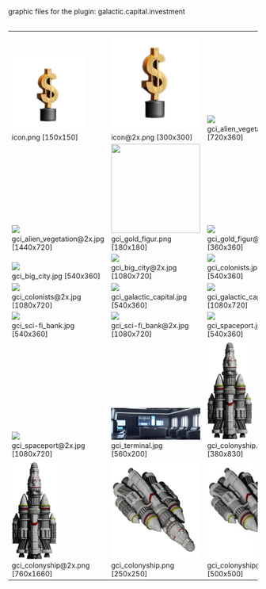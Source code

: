 graphic files for the plugin: galactic.capital.investment<br>
<br>
<table>
	<tr valign="bottom">
		<td><a href="https://github.com/zuckung/endless-sky-plugins/blob/main/myplugins/galactic.capital.investment/icon.png"><img src="https://raw.githubusercontent.com/zuckung/endless-sky-plugins/refs/heads/main/myplugins/galactic.capital.investment/icon.png" width="150" height="150"></a><br>
		icon.png [150x150]</td>
		<td><a href="https://github.com/zuckung/endless-sky-plugins/blob/main/myplugins/galactic.capital.investment/icon@2x.png"><img src="https://raw.githubusercontent.com/zuckung/endless-sky-plugins/refs/heads/main/myplugins/galactic.capital.investment/icon@2x.png" height="200"></a><br>
		icon@2x.png [300x300]</td>
		<td><a href="https://github.com/zuckung/endless-sky-plugins/blob/main/myplugins/galactic.capital.investment/images/land/gci_alien_vegetation.jpg"><img src="https://raw.githubusercontent.com/zuckung/endless-sky-plugins/refs/heads/main/myplugins/galactic.capital.investment/images/land/gci_alien_vegetation.jpg" width="200"></a><br>
		gci_alien_vegetation.jpg [720x360]</td>
	</tr>
	<tr valign="bottom">
		<td><a href="https://github.com/zuckung/endless-sky-plugins/blob/main/myplugins/galactic.capital.investment/images/land/gci_alien_vegetation@2x.jpg"><img src="https://raw.githubusercontent.com/zuckung/endless-sky-plugins/refs/heads/main/myplugins/galactic.capital.investment/images/land/gci_alien_vegetation@2x.jpg" width="200"></a><br>
		gci_alien_vegetation@2x.jpg [1440x720]</td>
		<td><a href="https://github.com/zuckung/endless-sky-plugins/blob/main/myplugins/galactic.capital.investment/images/outfit/gci_gold_figur.png"><img src="https://raw.githubusercontent.com/zuckung/endless-sky-plugins/refs/heads/main/myplugins/galactic.capital.investment/images/outfit/gci_gold_figur.png" width="180" height="180"></a><br>
		gci_gold_figur.png [180x180]</td>
		<td><a href="https://github.com/zuckung/endless-sky-plugins/blob/main/myplugins/galactic.capital.investment/images/outfit/gci_gold_figur@2x.png"><img src="https://raw.githubusercontent.com/zuckung/endless-sky-plugins/refs/heads/main/myplugins/galactic.capital.investment/images/outfit/gci_gold_figur@2x.png" height="200"></a><br>
		gci_gold_figur@2x.png [360x360]</td>
	</tr>
	<tr valign="bottom">
		<td><a href="https://github.com/zuckung/endless-sky-plugins/blob/main/myplugins/galactic.capital.investment/images/scene/gci_big_city.jpg"><img src="https://raw.githubusercontent.com/zuckung/endless-sky-plugins/refs/heads/main/myplugins/galactic.capital.investment/images/scene/gci_big_city.jpg" width="200"></a><br>
		gci_big_city.jpg [540x360]</td>
		<td><a href="https://github.com/zuckung/endless-sky-plugins/blob/main/myplugins/galactic.capital.investment/images/scene/gci_big_city@2x.jpg"><img src="https://raw.githubusercontent.com/zuckung/endless-sky-plugins/refs/heads/main/myplugins/galactic.capital.investment/images/scene/gci_big_city@2x.jpg" width="200"></a><br>
		gci_big_city@2x.jpg [1080x720]</td>
		<td><a href="https://github.com/zuckung/endless-sky-plugins/blob/main/myplugins/galactic.capital.investment/images/scene/gci_colonists.jpg"><img src="https://raw.githubusercontent.com/zuckung/endless-sky-plugins/refs/heads/main/myplugins/galactic.capital.investment/images/scene/gci_colonists.jpg" width="200"></a><br>
		gci_colonists.jpg [540x360]</td>
	</tr>
	<tr valign="bottom">
		<td><a href="https://github.com/zuckung/endless-sky-plugins/blob/main/myplugins/galactic.capital.investment/images/scene/gci_colonists@2x.jpg"><img src="https://raw.githubusercontent.com/zuckung/endless-sky-plugins/refs/heads/main/myplugins/galactic.capital.investment/images/scene/gci_colonists@2x.jpg" width="200"></a><br>
		gci_colonists@2x.jpg [1080x720]</td>
		<td><a href="https://github.com/zuckung/endless-sky-plugins/blob/main/myplugins/galactic.capital.investment/images/scene/gci_galactic_capital.jpg"><img src="https://raw.githubusercontent.com/zuckung/endless-sky-plugins/refs/heads/main/myplugins/galactic.capital.investment/images/scene/gci_galactic_capital.jpg" width="200"></a><br>
		gci_galactic_capital.jpg [540x360]</td>
		<td><a href="https://github.com/zuckung/endless-sky-plugins/blob/main/myplugins/galactic.capital.investment/images/scene/gci_galactic_capital@2x.jpg"><img src="https://raw.githubusercontent.com/zuckung/endless-sky-plugins/refs/heads/main/myplugins/galactic.capital.investment/images/scene/gci_galactic_capital@2x.jpg" width="200"></a><br>
		gci_galactic_capital@2x.jpg [1080x720]</td>
	</tr>
	<tr valign="bottom">
		<td><a href="https://github.com/zuckung/endless-sky-plugins/blob/main/myplugins/galactic.capital.investment/images/scene/gci_sci-fi_bank.jpg"><img src="https://raw.githubusercontent.com/zuckung/endless-sky-plugins/refs/heads/main/myplugins/galactic.capital.investment/images/scene/gci_sci-fi_bank.jpg" width="200"></a><br>
		gci_sci-fi_bank.jpg [540x360]</td>
		<td><a href="https://github.com/zuckung/endless-sky-plugins/blob/main/myplugins/galactic.capital.investment/images/scene/gci_sci-fi_bank@2x.jpg"><img src="https://raw.githubusercontent.com/zuckung/endless-sky-plugins/refs/heads/main/myplugins/galactic.capital.investment/images/scene/gci_sci-fi_bank@2x.jpg" width="200"></a><br>
		gci_sci-fi_bank@2x.jpg [1080x720]</td>
		<td><a href="https://github.com/zuckung/endless-sky-plugins/blob/main/myplugins/galactic.capital.investment/images/scene/gci_spaceport.jpg"><img src="https://raw.githubusercontent.com/zuckung/endless-sky-plugins/refs/heads/main/myplugins/galactic.capital.investment/images/scene/gci_spaceport.jpg" width="200"></a><br>
		gci_spaceport.jpg [540x360]</td>
	</tr>
	<tr valign="bottom">
		<td><a href="https://github.com/zuckung/endless-sky-plugins/blob/main/myplugins/galactic.capital.investment/images/scene/gci_spaceport@2x.jpg"><img src="https://raw.githubusercontent.com/zuckung/endless-sky-plugins/refs/heads/main/myplugins/galactic.capital.investment/images/scene/gci_spaceport@2x.jpg" width="200"></a><br>
		gci_spaceport@2x.jpg [1080x720]</td>
		<td><a href="https://github.com/zuckung/endless-sky-plugins/blob/main/myplugins/galactic.capital.investment/images/scene/gci_terminal.jpg"><img src="https://raw.githubusercontent.com/zuckung/endless-sky-plugins/refs/heads/main/myplugins/galactic.capital.investment/images/scene/gci_terminal.jpg" width="200"></a><br>
		gci_terminal.jpg [560x200]</td>
		<td><a href="https://github.com/zuckung/endless-sky-plugins/blob/main/myplugins/galactic.capital.investment/images/ship/gci_colonyship.png"><img src="https://raw.githubusercontent.com/zuckung/endless-sky-plugins/refs/heads/main/myplugins/galactic.capital.investment/images/ship/gci_colonyship.png" height="200"></a><br>
		gci_colonyship.png [380x830]</td>
	</tr>
	<tr valign="bottom">
		<td><a href="https://github.com/zuckung/endless-sky-plugins/blob/main/myplugins/galactic.capital.investment/images/ship/gci_colonyship@2x.png"><img src="https://raw.githubusercontent.com/zuckung/endless-sky-plugins/refs/heads/main/myplugins/galactic.capital.investment/images/ship/gci_colonyship@2x.png" height="200"></a><br>
		gci_colonyship@2x.png [760x1660]</td>
		<td><a href="https://github.com/zuckung/endless-sky-plugins/blob/main/myplugins/galactic.capital.investment/images/thumbnail/gci_colonyship.png"><img src="https://raw.githubusercontent.com/zuckung/endless-sky-plugins/refs/heads/main/myplugins/galactic.capital.investment/images/thumbnail/gci_colonyship.png" height="200"></a><br>
		gci_colonyship.png [250x250]</td>
		<td><a href="https://github.com/zuckung/endless-sky-plugins/blob/main/myplugins/galactic.capital.investment/images/thumbnail/gci_colonyship@2x.png"><img src="https://raw.githubusercontent.com/zuckung/endless-sky-plugins/refs/heads/main/myplugins/galactic.capital.investment/images/thumbnail/gci_colonyship@2x.png" height="200"></a><br>
		gci_colonyship@2x.png [500x500]</td>
	</tr>
</table>
